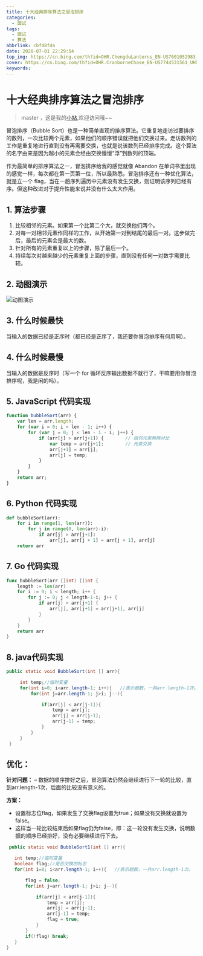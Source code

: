 ```yaml
---
title: 十大经典排序算法之冒泡排序
categories:
  - 面试
tags:
  - 面试
  - 算法
abbrlink: cbf48f4a
date: 2020-07-01 22:29:54
top_img: https://cn.bing.com/th?id=OHR.ChengduLanterns_EN-US7601052983_UHD.jpg
cover: https://cn.bing.com/th?id=OHR.CranborneChase_EN-US7744531561_UHD.jpg
keywords:  
---
```

# 十大经典排序算法之冒泡排序
> master ，这是我的[小站](https://www.tryrun.top),欢迎访问哦~~

冒泡排序（Bubble Sort）也是一种简单直观的排序算法。它重复地走访过要排序的数列，一次比较两个元素，如果他们的顺序错误就把他们交换过来。走访数列的工作是重复地进行直到没有再需要交换，也就是说该数列已经排序完成。这个算法的名字由来是因为越小的元素会经由交换慢慢“浮”到数列的顶端。

作为最简单的排序算法之一，冒泡排序给我的感觉就像 Abandon 在单词书里出现的感觉一样，每次都在第一页第一位，所以最熟悉。冒泡排序还有一种优化算法，就是立一个 flag，当在一趟序列遍历中元素没有发生交换，则证明该序列已经有序。但这种改进对于提升性能来说并没有什么太大作用。

## 1. 算法步骤

1. 比较相邻的元素。如果第一个比第二个大，就交换他们两个。
2. 对每一对相邻元素作同样的工作，从开始第一对到结尾的最后一对。这步做完后，最后的元素会是最大的数。
3. 针对所有的元素重复以上的步骤，除了最后一个。
4. 持续每次对越来越少的元素重复上面的步骤，直到没有任何一对数字需要比较。

## 2. 动图演示

![动图演示](https://s3.uuu.ovh/imgs/2022/05/14/7dc447a852bb40cf.gif)

## 3. 什么时候最快

当输入的数据已经是正序时（都已经是正序了，我还要你冒泡排序有何用啊）。

## 4. 什么时候最慢

当输入的数据是反序时（写一个 for 循环反序输出数据不就行了，干嘛要用你冒泡排序呢，我是闲的吗）。

## 5. JavaScript 代码实现

```js
function bubbleSort(arr) {
    var len = arr.length;
    for (var i = 0; i < len - 1; i++) {
        for (var j = 0; j < len - 1 - i; j++) {
            if (arr[j] > arr[j+1]) {        // 相邻元素两两对比
                var temp = arr[j+1];        // 元素交换
                arr[j+1] = arr[j];
                arr[j] = temp;
            }
        }
    }
    return arr;
}
```

## 6. Python 代码实现

```python
def bubbleSort(arr):
    for i in range(1, len(arr)):
        for j in range(0, len(arr)-i):
            if arr[j] > arr[j+1]:
                arr[j], arr[j + 1] = arr[j + 1], arr[j]
    return arr
```

## 7. Go 代码实现

```go
func bubbleSort(arr []int) []int {
    length := len(arr)
    for i := 0; i < length; i++ {
        for j := 0; j < length-1-i; j++ {
            if arr[j] > arr[j+1] {
                arr[j], arr[j+1] = arr[j+1], arr[j]
            }
        }
    }
    return arr
}
```

## 8. java代码实现

```java
public static void BubbleSort(int [] arr){

     int temp;//临时变量
     for(int i=0; i<arr.length-1; i++){   //表示趟数，一共arr.length-1次。
         for(int j=arr.length-1; j>i; j--){

             if(arr[j] < arr[j-1]){
                 temp = arr[j];
                 arr[j] = arr[j-1];
                 arr[j-1] = temp;
             }
         }
     }
 }
```

## 优化：

**针对问题：**
– 数据的顺序排好之后，冒泡算法仍然会继续进行下一轮的比较，直到arr.length-1次，后面的比较没有意义的。

**方案：**

- 设置标志位flag，如果发生了交换flag设置为true；如果没有交换就设置为false。
- 这样当一轮比较结束后如果flag仍为false，即：这一轮没有发生交换，说明数据的顺序已经排好，没有必要继续进行下去。

```java
 public static void BubbleSort1(int [] arr){

   int temp;//临时变量
   boolean flag;//是否交换的标志
   for(int i=0; i<arr.length-1; i++){   //表示趟数，一共arr.length-1次。

       flag = false;
       for(int j=arr.length-1; j>i; j--){

           if(arr[j] < arr[j-1]){
               temp = arr[j];
               arr[j] = arr[j-1];
               arr[j-1] = temp;
               flag = true;
           }
       }
       if(!flag) break;
   }
}
```